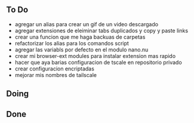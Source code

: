 ## To Do

- agregar un alias para crear un gif de un video descargado
- agregar extensiones de eleiminar tabs duplicados y copy y paste links
- crear una funcion que me haga backuas de carpetas
- refactorizar los alias para los comandos script
- agregar las variabls por defecto en el modulo nano.nu
- crear mi browser-ext modules para instalar extension mas rapido
- hacer que aya barias configuracion de tscale en repositorio privado
- crear configuracion encriptadas
- mejorar mis nombres de tailscale

## Doing


## Done

